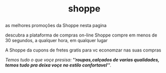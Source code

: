 <h1><p align=center>shoppe</h1>
<p>as melhores promoçôes da Shoppe nesta pagina</p>  
<pLocalizada em São Paulo</p>
<P>descubra a plataforma de compras on-line Shoppe compre em menos de 30 segundos, a qualquer hora, em qualquer lugar</p>
<p>A Shoppe da cupons de fretes gratis para vc economzar nas suas compras</P>
<p><em>Temos tudo o que voçe presisa:<strong>
''roupas,calçados de varias qualidades, temos tudo pra deixa voçe no estilo confortavel''</strong>.</em></p>
